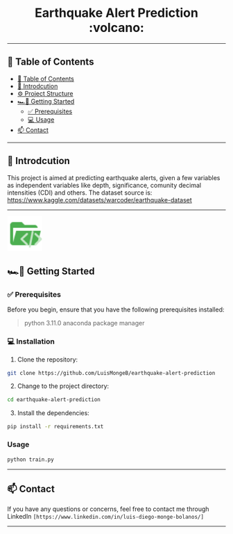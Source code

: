 
<div align="center">
<h1 align="center">
<br>
Earthquake Alert Prediction :volcano:
</h1>
</div>


---
## 📍 Table of Contents
- [📍 Table of Contents](#-table-of-contents)
- [👋 Introdcution](#-introdcution)
- [⚙️ Project Structure](#️-project-structure)
- [🏎💨 Getting Started](#-getting-started)
  - [✅ Prerequisites](#-prerequisites)
  - [💻 Usage](#-installation)
- [📫 Contact](#-contact)

---

## 👋 Introdcution

This project is aimed at predicting earthquake alerts, given a few variables as independent variables like depth, significance, comunity decimal intensities (CDI) and others. The dataset source is: https://www.kaggle.com/datasets/warcoder/earthquake-dataset

---

<img src="https://raw.githubusercontent.com/PKief/vscode-material-icon-theme/ec559a9f6bfd399b82bb44393651661b08aaf7ba/icons/folder-src-open.svg" width="80" />

## 🏎💨 Getting Started

### ✅ Prerequisites

Before you begin, ensure that you have the following prerequisites installed:
> python 3.11.0
> anaconda package manager

### 💻 Installation

1. Clone the repository:
```sh
git clone https://github.com/LuisMongeB/earthquake-alert-prediction
```

2. Change to the project directory:
```sh
cd earthquake-alert-prediction
```

3. Install the dependencies:
```sh
pip install -r requirements.txt
```

### Usage

```sh
python train.py
```

<hr />


## 📫 Contact

If you have any questions or concerns, feel free to contact me through LinkedIn `[https://www.linkedin.com/in/luis-diego-monge-bolanos/]`

---
